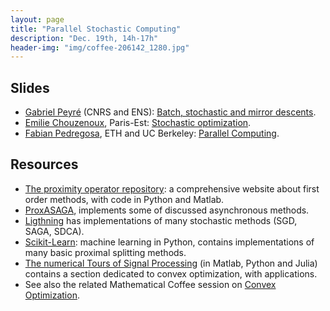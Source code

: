 ```yaml
---
layout: page
title: "Parallel Stochastic Computing"
description: "Dec. 19th, 14h-17h"
header-img: "img/coffee-206142_1280.jpg"
---
```


Slides
----

- [Gabriel Peyré](http://www.gpeyre.com) (CNRS and ENS): [Batch, stochastic and mirror descents](../slides/mc10-peyre.pdf).
- [Emilie Chouzenoux](http://www-syscom.univ-mlv.fr/~chouzeno/), Paris-Est: [Stochastic optimization](../slides/mc10-chouzenoux.pdf).  
- [Fabian Pedregosa](http://fa.bianp.net/), ETH and UC Berkeley: [Parallel Computing](../slides/mc10-pedregosa.pdf).

Resources
----

- [The proximity operator repository](http://proximity-operator.net/): a comprehensive website about first order methods, with code in Python and Matlab.
- [ProxASAGA](https://github.com/fabianp/ProxASAGA), implements some of discussed asynchronous methods.
- [Ligthning](https://github.com/scikit-learn-contrib/lightning) has implementations of many stochastic methods (SGD, SAGA, SDCA).
- [Scikit-Learn](http://scikit-learn.org/): machine learning in Python, contains implementations of many basic proximal splitting methods.
- [The numerical Tours of Signal Processing](http://www.numerical-tours.com) (in Matlab, Python and Julia) contains a section dedicated to convex optimization, with applications.
- See also the related Mathematical Coffee session on [Convex Optimization](../mc04-cvx-optim).
